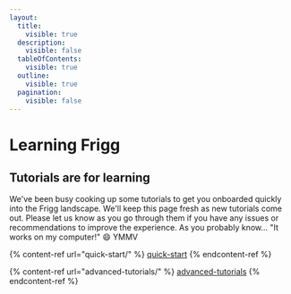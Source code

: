 ```yaml
---
layout:
  title:
    visible: true
  description:
    visible: false
  tableOfContents:
    visible: true
  outline:
    visible: true
  pagination:
    visible: false
---
```


# Learning Frigg

## Tutorials are for learning

We've been busy cooking up some tutorials to get you onboarded quickly into the Frigg landscape. We'll keep this page fresh as new tutorials come out. Please let us know as you go through them if you have any issues or recommendations to improve the experience. As you probably know... "It works on my computer!" :smile: YMMV

{% content-ref url="quick-start/" %}
[quick-start](quick-start/)
{% endcontent-ref %}

{% content-ref url="advanced-tutorials/" %}
[advanced-tutorials](advanced-tutorials/)
{% endcontent-ref %}
